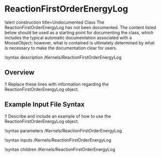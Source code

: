 # ReactionFirstOrderEnergyLog

!alert construction title=Undocumented Class
The ReactionFirstOrderEnergyLog has not been documented. The content listed below should be used as a starting point for
documenting the class, which includes the typical automatic documentation associated with a
MooseObject; however, what is contained is ultimately determined by what is necessary to make the
documentation clear for users.

!syntax description /Kernels/ReactionFirstOrderEnergyLog

## Overview

!! Replace these lines with information regarding the ReactionFirstOrderEnergyLog object.

## Example Input File Syntax

!! Describe and include an example of how to use the ReactionFirstOrderEnergyLog object.

!syntax parameters /Kernels/ReactionFirstOrderEnergyLog

!syntax inputs /Kernels/ReactionFirstOrderEnergyLog

!syntax children /Kernels/ReactionFirstOrderEnergyLog
